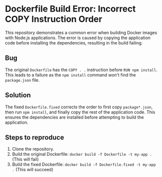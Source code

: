 # Dockerfile Build Error: Incorrect COPY Instruction Order

This repository demonstrates a common error when building Docker images with Node.js applications. The error is caused by copying the application code before installing the dependencies, resulting in the build failing.

## Bug

The original `Dockerfile` has the `COPY . .` instruction before `RUN npm install`. This leads to a failure as the `npm install` command won't find the `package.json` file. 

## Solution

The fixed `Dockerfile.fixed` corrects the order to first copy `package*.json`, then run `npm install`, and finally copy the rest of the application code. This ensures the dependencies are installed before attempting to build the application.

## Steps to reproduce

1. Clone the repository.
2. Build the original Dockerfile: `docker build -f Dockerfile -t my-app .` (This will fail)
3. Build the fixed Dockerfile: `docker build -f Dockerfile.fixed -t my-app .` (This will succeed)